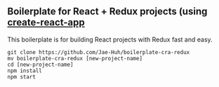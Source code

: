 ## Boilerplate for React + Redux projects (using [create-react-app](https://github.com/facebookincubator/create-react-app)

This boilerplate is for building React projects with Redux fast and easy.

```
git clone https://github.com/Jae-Huh/boilerplate-cra-redux
mv boilerplate-cra-redux [new-project-name]
cd [new-project-name]
npm install
npm start
```
